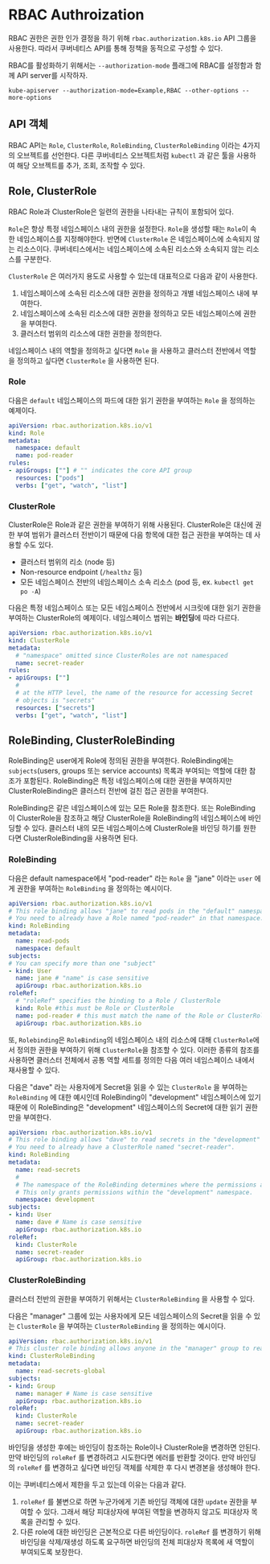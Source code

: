 # RBAC Authroization

RBAC 권한은 권한 인가 결정을 하기 위해 `rbac.authorization.k8s.io` API 그룹을 사용한다. 따라서 쿠버네티스 API를 통해 정책을 동적으로 구성할 수 있다.

RBAC를 활성화하기 위해서는 `--authorization-mode` 플래그에 RBAC를 설정함과 함께 API server를 시작하자.

```shell
kube-apiserver --authorization-mode=Example,RBAC --other-options --more-options 
```



## API 객체

RBAC API는 `Role`, `ClusterRole`, `RoleBinding`, `ClusterRoleBinding` 이라는 4가지의 오브젝트를 선언한다. 다른 쿠버네티스 오브젝트처럼 `kubectl` 과 같은 툴을 사용하여 해당 오브젝트를 추가, 조회, 조작할 수 있다.



## Role, ClusterRole

RBAC Role과 ClusterRole은 일련의 권한을 나타내는 규칙이 포함되어 있다. 

`Role`은 항상 특정 네임스페이스 내의 권한을 설정한다. `Role`을 생성할 때는 `Role`이 속한 네임스페이스를 지정해야한다. 반면에 `ClusterRole` 은 네임스페이스에 소속되지 않는 리소스이다. 쿠버네티스에서는 네임스페이스에 소속된 리소스와 소속되지 않는 리소스를 구분한다.

`ClusterRole` 은 여러가지 용도로 사용할 수 있는데 대표적으로 다음과 같이 사용한다.

1. 네임스페이스에 소속된 리소스에 대한 권한을 정의하고 개별 네임스페이스 내에 부여한다.
2. 네임스페이스에 소속된 리소스에 대한 권한을 정의하고 모든 네임스페이스에 권한을 부여한다.
3. 클러스터 범위의 리소스에 대한 권한을 정의한다.



네임스페이스 내의 역할을 정의하고 싶다면 `Role` 을 사용하고 클러스터 전반에서 역할을 정의하고 싶다면 `ClusterRole` 을 사용하면 된다.



### Role

다음은  `default` 네임스페이스의 파드에 대한 읽기 권한을 부여하는 `Role` 을 정의하는 예제이다. 

```yaml
apiVersion: rbac.authorization.k8s.io/v1
kind: Role
metadata:
  namespace: default
  name: pod-reader
rules:
- apiGroups: [""] # "" indicates the core API group
  resources: ["pods"]
  verbs: ["get", "watch", "list"]
```



### ClusterRole

ClusterRole은 Role과 같은 권한을 부여하기 위해 사용된다. ClusterRole은 대신에 권한 부여 범위가 클러스터 전반이기 때문에 다음 항목에 대한 접근 권한을 부여하는 데 사용할 수도 있다.

* 클러스터 범위의 리소 (node 등)
* Non-resource endpoint (`/healthz` 등)
* 모든 네임스페이스 전반의 네임스페이스 소속 리소스 (pod 등, ex. `kubectl get po -A`)



다음은 특정 네임스페이스 또는 모든 네임스페이스 전반에서 시크릿에 대한 읽기 권한을 부여하는 ClusterRole의 예제이다. 네임스페이스 범위는 **바인딩**에 따라 다르다.

```yaml
apiVersion: rbac.authorization.k8s.io/v1
kind: ClusterRole
metadata:
  # "namespace" omitted since ClusterRoles are not namespaced
  name: secret-reader
rules:
- apiGroups: [""]
  #
  # at the HTTP level, the name of the resource for accessing Secret
  # objects is "secrets"
  resources: ["secrets"]
  verbs: ["get", "watch", "list"]
```



## RoleBinding, ClusterRoleBinding

RoleBinding은 user에게 Role에 정의된 권한을 부여한다. RoleBinding에는 `subjects`(users, groups 또는 service accounts) 목록과 부여되는 역할에 대한 참조가 포함된다. RoleBinding은 특정 네임스페이스에 대한 권한을 부여하지만 ClusterRoleBinding은 클러스터 전반에 걸친 접근 권한을 부여한다.

RoleBinding은 같은 네임스페이스에 있는 모든 Role을 참조한다. 또는 RoleBinding이 ClusterRole을 참조하고 해당 ClusterRole을 RoleBinding의 네임스페이스에 바인딩할 수 있다. 클러스터 내의 모든 네임스페이스에 ClusterRole을 바인딩 하기를 원한다면 ClusterRoleBinding을 사용하면 된다.



### RoleBinding

다음은 default namespace에서 "pod-reader" 라는 `Role` 을 "jane" 이라는 `user` 에게 권한을 부여하는 `RoleBinding` 을 정의하는 예시이다.

```yaml
apiVersion: rbac.authorization.k8s.io/v1
# This role binding allows "jane" to read pods in the "default" namespace.
# You need to already have a Role named "pod-reader" in that namespace.
kind: RoleBinding
metadata:
  name: read-pods
  namespace: default
subjects:
# You can specify more than one "subject"
- kind: User
  name: jane # "name" is case sensitive
  apiGroup: rbac.authorization.k8s.io
roleRef:
  # "roleRef" specifies the binding to a Role / ClusterRole
  kind: Role #this must be Role or ClusterRole
  name: pod-reader # this must match the name of the Role or ClusterRole you wish to bind to
  apiGroup: rbac.authorization.k8s.io
```



또, `Rolebinding`은 `RoleBinding`의 네임스페이스 내의 리소스에 대해 `ClusterRole`에서 정의한 권한을 부여하기 위해 `ClusterRole`을 참조할 수 있다. 이러한 종류의 참조를 사용하면 클러스터 전체에서 공통 역할 세트를 정의한 다음 여러 네임스페이스 내에서 재사용할 수 있다.

다음은 "dave" 라는 사용자에게 Secret을 읽을 수 있는 `ClusterRole` 을 부여하는 `RoleBinding` 에 대한 예시인데 RoleBinding이 "development" 네임스페이스에 있기 때문에 이 RoleBinding은 "development" 네임스페이스의 Secret에 대한 읽기 권한만을 부여한다. 

```yaml
apiVersion: rbac.authorization.k8s.io/v1
# This role binding allows "dave" to read secrets in the "development" namespace.
# You need to already have a ClusterRole named "secret-reader".
kind: RoleBinding
metadata:
  name: read-secrets
  #
  # The namespace of the RoleBinding determines where the permissions are granted.
  # This only grants permissions within the "development" namespace.
  namespace: development
subjects:
- kind: User
  name: dave # Name is case sensitive
  apiGroup: rbac.authorization.k8s.io
roleRef:
  kind: ClusterRole
  name: secret-reader
  apiGroup: rbac.authorization.k8s.io

```



### ClusterRoleBinding

클러스터 전반의 권한을 부여하기 위해서는 `ClusterRoleBinding` 을 사용할 수 있다. 

다음은 "manager" 그룹에 있는 사용자에게 모든 네임스페이스의 Secret을 읽을 수 있는 `ClusterRole` 을 부여하는 `ClusterRoleBinding` 을 정의하는 예시이다.

```yaml
apiVersion: rbac.authorization.k8s.io/v1
# This cluster role binding allows anyone in the "manager" group to read secrets in any namespace.
kind: ClusterRoleBinding
metadata:
  name: read-secrets-global
subjects:
- kind: Group
  name: manager # Name is case sensitive
  apiGroup: rbac.authorization.k8s.io
roleRef:
  kind: ClusterRole
  name: secret-reader
  apiGroup: rbac.authorization.k8s.io
```



바인딩을 생성한 후에는 바인딩이 참조하는 Role이나 ClusterRole을 변경하면 안된다. 만약 바인딩의 `roleRef` 를 변경하려고 시도한다면 에러를 반환할 것이다. 만약 바인딩의  `roleRef` 를 변경하고 싶다면 바인딩 객체를 삭제한 후 다시 변경본을 생성해야 한다.

이는 쿠버네티스에서 제한을 두고 있는데 이유는 다음과 같다.

1. `roleRef` 를 불변으로 하면 누군가에게 기존 바인딩 객체에 대한 `update` 권한을 부여할 수 있다. 그래서 해당 피대상자에 부여된 역할을 변경하지 않고도 피대상자 목록을 관리할 수 있다.
2. 다른 role에 대한 바인딩은 근본적으로 다른 바인딩이다. `roleRef` 를 변경하기 위해 바인딩을 삭제/재생성 하도록 요구하면 바인딩의 전체 피대상자 목록에 새 역할이 부여되도록 보장한다.































